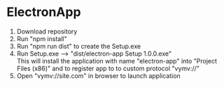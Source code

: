 # ElectronApp


1) Download repository
2) Run "npm install"
3) Run "npm run dist" to create the Setup.exe
4) Run Setup.exe --> "dist/electron-app Setup 1.0.0.exe"   
    This will install the application with name "electron-app" into "Project Files (x86)" and to register app to to custom protocol "vymv://"
5) Open "vymv://site.com" in browser to launch application
